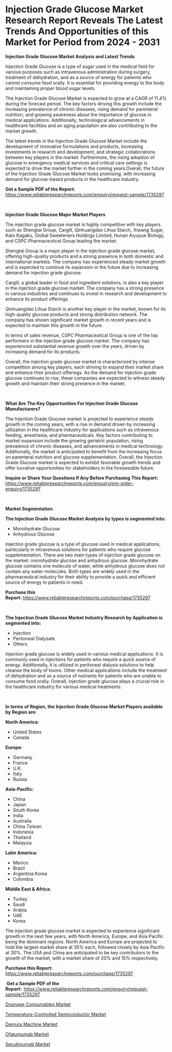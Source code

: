 <p><h1>Injection Grade Glucose Market Research Report Reveals The Latest Trends And Opportunities of this Market for Period from 2024 - 2031</h1></p><p><strong>Injection Grade Glucose Market Analysis and Latest Trends</strong></p>
<p><p>Injection Grade Glucose is a type of sugar used in the medical field for various purposes such as intravenous administration during surgery, treatment of dehydration, and as a source of energy for patients who cannot consume food orally. It is essential for providing energy to the body and maintaining proper blood sugar levels.</p><p>The Injection Grade Glucose Market is expected to grow at a CAGR of 11.4% during the forecast period. The key factors driving this growth include the increasing prevalence of chronic diseases, rising demand for parenteral nutrition, and growing awareness about the importance of glucose in medical applications. Additionally, technological advancements in healthcare facilities and an aging population are also contributing to the market growth.</p><p>The latest trends in the Injection Grade Glucose Market include the development of innovative formulations and products, increasing investments in research and development, and strategic collaborations between key players in the market. Furthermore, the rising adoption of glucose in emergency medical services and critical care settings is expected to drive the market further in the coming years.Overall, the future of the Injection Grade Glucose Market looks promising, with increasing demand for glucose-based products in the healthcare industry.</p></p>
<p><strong>Get a Sample PDF of the Report:&nbsp;</strong> <a href="https://www.reliableresearchreports.com/enquiry/request-sample/1735297">https://www.reliableresearchreports.com/enquiry/request-sample/1735297</a></p>
<p>&nbsp;</p>
<p><strong>Injection Grade Glucose Major Market Players</strong></p>
<p><p>The injection grade glucose market is highly competitive with key players such as Shengtai Group, Cargill, Qinhuangdao Lihua Starch, Xiwang Sugar, Kato Kagaku, Global Sweeteners Holdings Limited, Hunan Aiyuyue Biology, and CSPC Pharmaceutical Group leading the market. </p><p>Shengtai Group is a major player in the injection grade glucose market, offering high-quality products and a strong presence in both domestic and international markets. The company has experienced steady market growth and is expected to continue its expansion in the future due to increasing demand for injection grade glucose.</p><p>Cargill, a global leader in food and ingredient solutions, is also a key player in the injection grade glucose market. The company has a strong presence in various industries and continues to invest in research and development to enhance its product offerings.</p><p>Qinhuangdao Lihua Starch is another key player in the market, known for its high-quality glucose products and strong distribution network. The company has shown significant market growth in recent years and is expected to maintain this growth in the future.</p><p>In terms of sales revenue, CSPC Pharmaceutical Group is one of the top performers in the injection grade glucose market. The company has experienced substantial revenue growth over the years, driven by increasing demand for its products.</p><p>Overall, the injection grade glucose market is characterized by intense competition among key players, each striving to expand their market share and enhance their product offerings. As the demand for injection grade glucose continues to rise, these companies are expected to witness steady growth and maintain their strong presence in the market.</p></p>
<p>&nbsp;</p>
<p><strong>What Are The Key Opportunities For Injection Grade Glucose Manufacturers?</strong></p>
<p><p>The Injection Grade Glucose market is projected to experience steady growth in the coming years, with a rise in demand driven by increasing utilization in the healthcare industry for applications such as intravenous feeding, anesthesia, and pharmaceuticals. Key factors contributing to market expansion include the growing geriatric population, rising prevalence of chronic diseases, and advancements in medical technology. Additionally, the market is anticipated to benefit from the increasing focus on parenteral nutrition and glucose supplementation. Overall, the Injection Grade Glucose market is expected to exhibit favorable growth trends and offer lucrative opportunities for stakeholders in the foreseeable future.</p></p>
<p><strong>Inquire or Share Your Questions If Any Before Purchasing This Report:</strong> <a href="https://www.reliableresearchreports.com/enquiry/pre-order-enquiry/1735297">https://www.reliableresearchreports.com/enquiry/pre-order-enquiry/1735297</a></p>
<p>&nbsp;</p>
<p><strong>Market Segmentation</strong></p>
<p><strong>The Injection Grade Glucose Market Analysis by types is segmented into:</strong></p>
<p><ul><li>Monohydrate Glucose</li><li>Anhydrous Glucose</li></ul></p>
<p><p>Injection grade glucose is a type of glucose used in medical applications, particularly in intravenous solutions for patients who require glucose supplementation. There are two main types of injection grade glucose on the market: monohydrate glucose and anhydrous glucose. Monohydrate glucose contains one molecule of water, while anhydrous glucose does not contain any water molecules. Both types are widely used in the pharmaceutical industry for their ability to provide a quick and efficient source of energy to patients in need.</p></p>
<p><strong>Purchase this Report:&nbsp;</strong><a href="https://www.reliableresearchreports.com/purchase/1735297">https://www.reliableresearchreports.com/purchase/1735297</a></p>
<p>&nbsp;</p>
<p><strong>The Injection Grade Glucose Market Industry Research by Application is segmented into:</strong></p>
<p><ul><li>Injection</li><li>Peritoneal Dialysate</li><li>Others</li></ul></p>
<p><p>Injection grade glucose is widely used in various medical applications. It is commonly used in injections for patients who require a quick source of energy. Additionally, it is utilized in peritoneal dialysis solutions to help cleanse the body of toxins. Other medical applications include the treatment of dehydration and as a source of nutrients for patients who are unable to consume food orally. Overall, injection grade glucose plays a crucial role in the healthcare industry for various medical treatments.</p></p>
<p>&nbsp;</p>
<p><strong>In terms of Region, the Injection Grade Glucose Market Players available by Region are:</strong></p>
<p>
    <p> <strong> North America: </strong>
        <ul>
            <li>United States</li>
            <li>Canada</li>
        </ul>
        </p> 
    <p> <strong> Europe: </strong>
        <ul>
            <li>Germany</li>
            <li>France</li>
            <li>U.K.</li>
            <li>Italy</li>
            <li>Russia</li>
        </ul>
        </p> 
    <p> <strong> Asia-Pacific: </strong>
        <ul>
            <li>China</li>
            <li>Japan</li>
            <li>South Korea</li>
            <li>India</li>
            <li>Australia</li>
            <li>China Taiwan</li>
            <li>Indonesia</li>
            <li>Thailand</li>
            <li>Malaysia</li>
        </ul>
        </p> 
    <p> <strong> Latin America: </strong>
        <ul>
            <li>Mexico</li>
            <li>Brazil</li>
            <li>Argentina Korea</li>
            <li>Colombia</li>
        </ul>
        </p> 
    <p> <strong> Middle East & Africa: </strong>
        <ul>
            <li>Turkey</li>
            <li>Saudi</li>
            <li>Arabia</li>
            <li>UAE</li>
            <li>Korea</li>
        </ul>
    </p>
    </p>
<p><p>The injection grade glucose market is expected to experience significant growth in the next few years, with North America, Europe, and Asia Pacific being the dominant regions. North America and Europe are projected to hold the largest market share at 35% each, followed closely by Asia Pacific at 30%. The USA and China are anticipated to be key contributors to the growth of the market, with a market share of 20% and 15% respectively.</p></p>
<p><strong>Purchase this Report: </strong><a href="https://www.reliableresearchreports.com/purchase/1735297">https://www.reliableresearchreports.com/purchase/1735297</a></p>
<p>&nbsp;<strong>Get a Sample PDF of the Report:&nbsp;&nbsp;</strong><a href="https://www.reliableresearchreports.com/enquiry/request-sample/1735297">https://www.reliableresearchreports.com/enquiry/request-sample/1735297</a></p>
<p><strong></strong></p>
<p><p><a href="https://issuu.com/reportprime-2/docs/drainage-consumables-market-size-2030.pptx">Drainage Consumables Market</a></p><p><a href="https://github.com/elizabethdagraca/Market-Research-Report-List-2/blob/main/temperature-controlled-semiconductor-market.md">Temperature-Controlled Semiconductor Market</a></p><p><a href="https://github.com/santosh758595/Market-Research-Report-List-3/blob/main/demura-machine-market.md">Demura Machine Market</a></p><p><a href="https://medium.com/@joanobrien1990/ofatumumab-nbsp-market-focuses-on-market-share-size-and-projected-forecast-till-2031-806dcab171f4">Ofatumumab Market</a></p><p><a href="https://medium.com/@joanobrien1990/secukinumab-market-analysis-and-sze-forecasted-for-period-from-2024-to-2031-5dd6795805e0">Secukinumab Market</a></p></p>